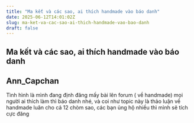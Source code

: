 ```yaml
---
title: "Ma kết và các sao, ai thích handmade vào báo danh"
date: 2025-06-12T14:01:02Z
slug: ma-ket-va-cac-sao-ai-thich-handmade-vao-bao-danh
draft: false
---
```


## Ma kết và các sao, ai thích handmade vào báo danh

## Ann_Capchan

Tình hình là mình đang định đăng mấy bài lên forum ( về handmade) mọi người ai thích làm thì báo danh nhé, và coi như topic này là thảo luận về handmade luân cho cả 12 chòm sao, các bạn ủng hộ nhiều thì mình sẽ tích cực đăng
